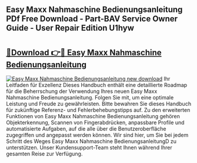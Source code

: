 ## Easy Maxx Nahmaschine Bedienungsanleitung PDf Free Download - Part-BAV Service Owner Guide - User Repair Edition U1hyw

# <h2><a href="http://df2j5me.blite.top/?on=Easy+Maxx+Nahmaschine+Bedienungsanleitung">🔗Download 👉🔴 Easy Maxx Nahmaschine Bedienungsanleitung</a></h2>

[![Easy Maxx Nahmaschine Bedienungsanleitung new download](https://i.imgur.com/lujVjoI.png)](http://df2j5me.blite.top/?on=Easy+Maxx+Nahmaschine+Bedienungsanleitung)
Ihr Leitfaden für Exzellenz Dieses Handbuch enthält eine detaillierte Roadmap für die Beherrschung der Verwendung Ihres neuen Easy Maxx Nahmaschine Bedienungsanleitung. Folgen Sie mit, um eine optimale Leistung und Freude zu gewährleisten. Bitte bewahren Sie dieses Handbuch für zukünftige Referenz- und Fehlerbehebungstipps auf. Zu den erweiterten Funktionen von Easy Maxx Nahmaschine Bedienungsanleitung gehören Objekterkennung, Scannen von Fingerabdrücken, anpassbare Profile und automatisierte Aufgaben, auf die alle über die Benutzeroberfläche zugegriffen und angepasst werden können. Wir sind hier, um Sie bei jedem Schritt des Weges Easy Maxx Nahmaschine BedienungsanleitungD zu unterstützen. Unser Kundensupport-Team steht Ihnen während Ihrer gesamten Reise zur Verfügung.
